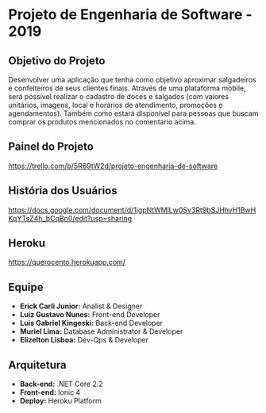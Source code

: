 # Projeto de Engenharia de Software - 2019

**Objetivo do Projeto**
--------------------------
Desenvolver uma aplicação que tenha como objetivo aproximar salgadeiros e confeiteiros de seus clientes finais.
Através de uma plataforma mobile, será possivel realizar o cadastro de doces e salgados (com valores unitários, imagens, local e horários de atendimento, promoções e agendamentos). Também como estará disponível para pessoas que buscam comprar os produtos mencionados no comentario acima.

**Painel do Projeto**
--------------------------
https://trello.com/b/5R69tW2d/projeto-engenharia-de-software

**História dos Usuários**
--------------------------
https://docs.google.com/document/d/1jgpNtWMlLw0Sv3Rt9bSJHhvH1BwHKqYTsZ4h_bCqBn0/edit?usp=sharing
 
**Heroku**
--------------------------
https://querocento.herokuapp.com/
 
**Equipe**
--------------------------
 * __Erick Carli Junior:__ Analist & Designer
 * __Luiz Gustavo Nunes:__ Front-end Developer
 * __Luis Gabriel Kingeski:__ Back-end Developer
 * __Muriel Lima:__ Database Administrator & Developer
 * __Elizelton Lisboa:__ Dev-Ops & Developer

**Arquitetura**
--------------------------
* __Back-end:__ .NET Core 2.2
* __Front-end:__ Ionic 4
* __Deploy:__ Heroku Platform
